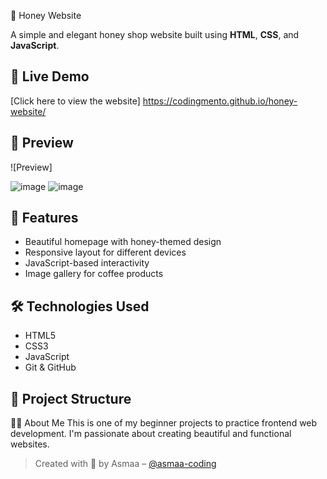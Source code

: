 🍯 Honey  Website

A simple and elegant honey shop website built using **HTML**, **CSS**, and **JavaScript**.

## 🔗 Live Demo
[Click here to view the website]
https://codingmento.github.io/honey-website/

## 📸 Preview
![Preview]

![image](https://github.com/user-attachments/assets/43551f7a-6d7f-4c7c-8cd9-12e539878258)
![image](https://github.com/user-attachments/assets/4ec31f09-3f4a-412a-a71d-a60452f636e8)



## 📂 Features
- Beautiful homepage with honey-themed design
- Responsive layout for different devices
- JavaScript-based interactivity
- Image gallery for coffee products

## 🛠️ Technologies Used
- HTML5
- CSS3
- JavaScript
- Git & GitHub

## 📁 Project Structure


🙋‍♀️ About Me
This is one of my beginner projects to practice frontend web development. I'm passionate about creating beautiful and functional websites.

> Created with 💖 by Asmaa – [@asmaa-coding](https://github.com/asmaa-coding)
